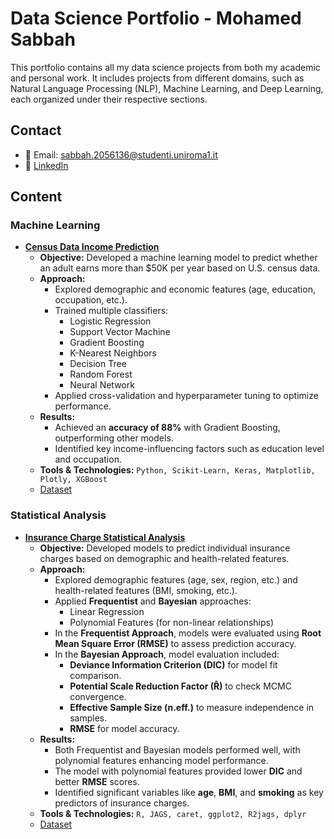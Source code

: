 # Data Science Portfolio - Mohamed Sabbah  

This portfolio contains all my data science projects from both my academic and personal work. It includes projects from different domains, such as Natural Language Processing (NLP), Machine Learning, and Deep Learning, each organized under their respective sections.  

## Contact  
- 📧 Email: sabbah.2056136@studenti.uniroma1.it  
- 🔗 [LinkedIn](https://www.linkedin.com/in/mohamed-sabbah-ab601bab/)  

## Content  

### Machine Learning  

- **[Census Data Income Prediction](https://github.com/masabbah-97/Data-Science-Portfolio/blob/main/Machine%20Learning%20Projects/Census-Data-Income-Prediction/Census%20Data%20Income%20Prediction.ipynb)**  
  - **Objective:** Developed a machine learning model to predict whether an adult earns more than $50K per year based on U.S. census data.  
  - **Approach:**  
    - Explored demographic and economic features (age, education, occupation, etc.).  
    - Trained multiple classifiers:  
      - Logistic Regression  
      - Support Vector Machine  
      - Gradient Boosting  
      - K-Nearest Neighbors  
      - Decision Tree  
      - Random Forest  
      - Neural Network  
    - Applied cross-validation and hyperparameter tuning to optimize performance.  
  - **Results:**  
    - Achieved an **accuracy of 88%** with Gradient Boosting, outperforming other models.  
    - Identified key income-influencing factors such as education level and occupation.  
  - **Tools & Technologies:** `Python, Scikit-Learn, Keras, Matplotlib, Plotly, XGBoost`
  - [Dataset](https://www.kaggle.com/datasets/uciml/adult-census-income/)

### Statistical Analysis  

- **[Insurance Charge Statistical Analysis](https://github.com/masabbah-97/Data-Science-Portfolio/blob/main/Statistical%20Analysis%20Projects/Insurance-Charge-Statistical-Analysis/Insurance-Charge-Statistical-Analysis.pdf)**  
  - **Objective:** Developed models to predict individual insurance charges based on demographic and health-related features.  
  - **Approach:**  
    - Explored demographic features (age, sex, region, etc.) and health-related features (BMI, smoking, etc.).  
    - Applied **Frequentist** and **Bayesian** approaches:  
      - Linear Regression  
      - Polynomial Features (for non-linear relationships)  
    - In the **Frequentist Approach**, models were evaluated using **Root Mean Square Error (RMSE)** to assess prediction accuracy.  
    - In the **Bayesian Approach**, model evaluation included:
      - **Deviance Information Criterion (DIC)** for model fit comparison.  
      - **Potential Scale Reduction Factor (R̂)** to check MCMC convergence.  
      - **Effective Sample Size (n.eff.)** to measure independence in samples.  
      - **RMSE** for model accuracy.  
  - **Results:**  
    - Both Frequentist and Bayesian models performed well, with polynomial features enhancing model performance.  
    - The model with polynomial features provided lower **DIC** and better **RMSE** scores.  
    - Identified significant variables like **age**, **BMI**, and **smoking** as key predictors of insurance charges.  
  - **Tools & Technologies:** `R, JAGS, caret, ggplot2, R2jags, dplyr`
  - [Dataset](https://www.kaggle.com/datasets/mirichoi0218/insurance)
